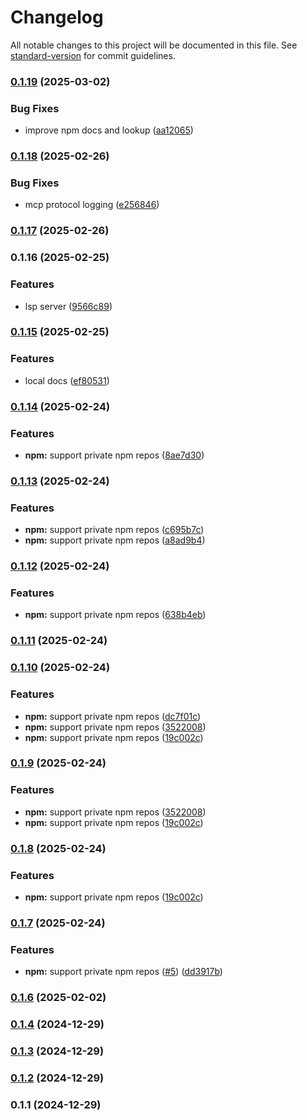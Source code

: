 # Changelog

All notable changes to this project will be documented in this file. See [standard-version](https://github.com/conventional-changelog/standard-version) for commit guidelines.

### [0.1.19](https://github.com/sammcj/mcp-package-docs/compare/v0.1.18...v0.1.19) (2025-03-02)


### Bug Fixes

* improve npm docs and lookup ([aa12065](https://github.com/sammcj/mcp-package-docs/commit/aa12065ff880a1e837993bd10d561fcde7d63191))

### [0.1.18](https://github.com/sammcj/mcp-package-docs/compare/v0.1.17...v0.1.18) (2025-02-26)


### Bug Fixes

* mcp protocol logging ([e256846](https://github.com/sammcj/mcp-package-docs/commit/e25684670e65c0a8261f1c577affea4f4110e992))

### [0.1.17](https://github.com/sammcj/mcp-package-docs/compare/v0.1.16...v0.1.17) (2025-02-26)

### 0.1.16 (2025-02-25)


### Features

* lsp server ([9566c89](https://github.com/sammcj/mcp-package-docs/commit/9566c8907f082a16b299f2b83df239fe2665cf0d))

### [0.1.15](https://github.com/sammcj/mcp-package-docs/compare/v0.1.14...v0.1.15) (2025-02-25)


### Features

* local docs ([ef80531](https://github.com/sammcj/mcp-package-docs/commit/ef805319774583032d9fe08648ba6697c5766d03))

### [0.1.14](https://github.com/sammcj/mcp-package-docs/compare/v0.1.13...v0.1.14) (2025-02-24)


### Features

* **npm:** support private npm repos ([8ae7d30](https://github.com/sammcj/mcp-package-docs/commit/8ae7d30d332ba7ebf119ac8e4486051bdef70fd5))

### [0.1.13](https://github.com/sammcj/mcp-package-docs/compare/v0.1.12...v0.1.13) (2025-02-24)


### Features

* **npm:** support private npm repos ([c695b7c](https://github.com/sammcj/mcp-package-docs/commit/c695b7c60a2edd98bd0bb07b0a26956fde75af46))
* **npm:** support private npm repos ([a8ad9b4](https://github.com/sammcj/mcp-package-docs/commit/a8ad9b47cd8045d0e55dfd051b1c3c0a64fccb73))

### [0.1.12](https://github.com/sammcj/mcp-package-docs/compare/v0.1.11...v0.1.12) (2025-02-24)


### Features

* **npm:** support private npm repos ([638b4eb](https://github.com/sammcj/mcp-package-docs/commit/638b4eb48a7cad7d364663087daed90f1cda6e7d))

### [0.1.11](https://github.com/sammcj/mcp-package-docs/compare/v0.1.8...v0.1.11) (2025-02-24)

### [0.1.10](https://github.com/sammcj/mcp-package-docs/compare/v0.1.7...v0.1.10) (2025-02-24)


### Features

* **npm:** support private npm repos ([dc7f01c](https://github.com/sammcj/mcp-package-docs/commit/dc7f01c34540868ab9388c905eea1294c272ee78))
* **npm:** support private npm repos ([3522008](https://github.com/sammcj/mcp-package-docs/commit/3522008dd0bb7dbae612a879c86305281823577b))
* **npm:** support private npm repos ([19c002c](https://github.com/sammcj/mcp-package-docs/commit/19c002c3e0e4747059a2a1aac001511ab4f0b664))

### [0.1.9](https://github.com/sammcj/mcp-package-docs/compare/v0.1.7...v0.1.9) (2025-02-24)


### Features

* **npm:** support private npm repos ([3522008](https://github.com/sammcj/mcp-package-docs/commit/3522008dd0bb7dbae612a879c86305281823577b))
* **npm:** support private npm repos ([19c002c](https://github.com/sammcj/mcp-package-docs/commit/19c002c3e0e4747059a2a1aac001511ab4f0b664))

### [0.1.8](https://github.com/sammcj/mcp-package-docs/compare/v0.1.7...v0.1.8) (2025-02-24)


### Features

* **npm:** support private npm repos ([19c002c](https://github.com/sammcj/mcp-package-docs/commit/19c002c3e0e4747059a2a1aac001511ab4f0b664))

### [0.1.7](https://github.com/sammcj/mcp-package-docs/compare/v0.1.6...v0.1.7) (2025-02-24)


### Features

* **npm:** support private npm repos ([#5](https://github.com/sammcj/mcp-package-docs/issues/5)) ([dd3917b](https://github.com/sammcj/mcp-package-docs/commit/dd3917ba403e9a0acc48ed2619f1f186416c6ab5))

### [0.1.6](https://github.com/sammcj/mcp-package-docs/compare/v0.1.4...v0.1.6) (2025-02-02)

### [0.1.4](https://github.com/sammcj/mcp-package-docs/compare/v0.1.1...v0.1.4) (2024-12-29)

### [0.1.3](https://github.com/sammcj/mcp-package-docs/compare/v0.1.1...v0.1.3) (2024-12-29)

### [0.1.2](https://github.com/sammcj/mcp-package-docs/compare/v0.1.1...v0.1.2) (2024-12-29)

### 0.1.1 (2024-12-29)
